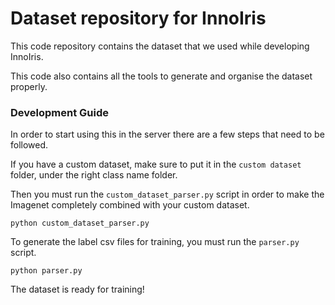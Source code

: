 # Dataset repository for InnoIris

This code repository contains the dataset that we used while developing InnoIris.

This code also contains all the tools to generate and organise the dataset properly.

### Development Guide

In order to start using this in the server there are a few steps that need to be followed.

If you have a custom dataset, make sure to put it in the `custom dataset` folder, under the right class name folder.

Then you must run the `custom_dataset_parser.py` script in order to make the Imagenet completely combined with your custom dataset.

```
python custom_dataset_parser.py
```

To generate the label csv files for training, you must run the `parser.py` script.

```
python parser.py
```

The dataset is ready for training!
